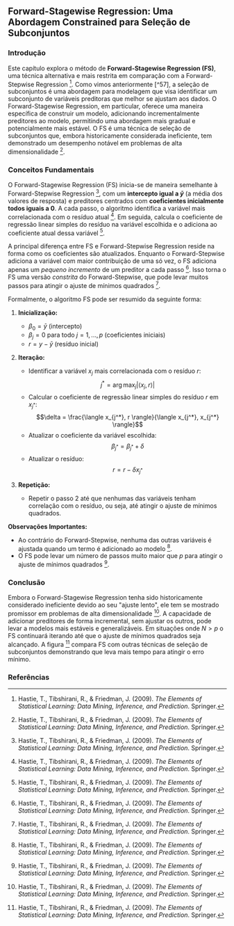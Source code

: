 ## Forward-Stagewise Regression: Uma Abordagem Constrained para Seleção de Subconjuntos

### Introdução
Este capítulo explora o método de **Forward-Stagewise Regression (FS)**, uma técnica alternativa e mais restrita em comparação com a Forward-Stepwise Regression [^59]. Como vimos anteriormente [^57], a seleção de subconjuntos é uma abordagem para modelagem que visa identificar um subconjunto de variáveis preditoras que melhor se ajustam aos dados. O Forward-Stagewise Regression, em particular, oferece uma maneira específica de construir um modelo, adicionando incrementalmente preditores ao modelo, permitindo uma abordagem mais gradual e potencialmente mais estável. O FS é uma técnica de seleção de subconjuntos que, embora historicamente considerada ineficiente, tem demonstrado um desempenho notável em problemas de alta dimensionalidade [^60].

### Conceitos Fundamentais

O Forward-Stagewise Regression (FS) inicia-se de maneira semelhante à Forward-Stepwise Regression [^60], com um **intercepto igual a $\bar{y}$** (a média dos valores de resposta) e preditores centrados com **coeficientes inicialmente todos iguais a 0**. A cada passo, o algoritmo identifica a variável mais correlacionada com o resíduo atual [^60]. Em seguida, calcula o coeficiente de regressão linear simples do resíduo na variável escolhida e o adiciona ao coeficiente atual dessa variável [^60].

A principal diferença entre FS e Forward-Stepwise Regression reside na forma como os coeficientes são atualizados. Enquanto o Forward-Stepwise adiciona a variável com maior contribuição de uma só vez, o FS adiciona apenas um *pequeno incremento* de um preditor a cada passo [^60]. Isso torna o FS uma versão *constrita* do Forward-Stepwise, que pode levar muitos passos para atingir o ajuste de mínimos quadrados [^60].

Formalmente, o algoritmo FS pode ser resumido da seguinte forma:

1.  **Inicialização:**
    -   $\beta_0 = \bar{y}$ (intercepto)
    -   $\beta_j = 0$ para todo $j = 1, ..., p$ (coeficientes iniciais)
    -   $r = y - \bar{y}$ (resíduo inicial)

2.  **Iteração:**
    -   Identificar a variável $x_j$ mais correlacionada com o resíduo $r$:
        $$j^* = \arg \max_j |\langle x_j, r \rangle|$$
    -   Calcular o coeficiente de regressão linear simples do resíduo $r$ em $x_{j^*}$:
        $$\delta = \frac{\langle x_{j^*}, r \rangle}{\langle x_{j^*}, x_{j^*} \rangle}$$
    -   Atualizar o coeficiente da variável escolhida:
        $$\beta_{j^*} = \beta_{j^*} + \delta$$
    -   Atualizar o resíduo:
        $$r = r - \delta x_{j^*}$$

3.  **Repetição:**
    -   Repetir o passo 2 até que nenhumas das variáveis tenham correlação com o resíduo, ou seja, até atingir o ajuste de mínimos quadrados.

**Observações Importantes:**

*   Ao contrário do Forward-Stepwise, nenhuma das outras variáveis é ajustada quando um termo é adicionado ao modelo [^60].
*   O FS pode levar um número de passos muito maior que $p$ para atingir o ajuste de mínimos quadrados [^60].

### Conclusão
Embora o Forward-Stagewise Regression tenha sido historicamente considerado ineficiente devido ao seu "ajuste lento", ele tem se mostrado promissor em problemas de alta dimensionalidade [^60]. A capacidade de adicionar preditores de forma incremental, sem ajustar os outros, pode levar a modelos mais estáveis e generalizáveis. Em situações onde $N > p$ o FS continuará iterando até que o ajuste de mínimos quadrados seja alcançado. A figura [^59] compara FS com outras técnicas de seleção de subconjuntos demonstrando que leva mais tempo para atingir o erro mínimo.

### Referências
[^59]: Hastie, T., Tibshirani, R., & Friedman, J. (2009). *The Elements of Statistical Learning: Data Mining, Inference, and Prediction*. Springer.
[^60]: Hastie, T., Tibshirani, R., & Friedman, J. (2009). *The Elements of Statistical Learning: Data Mining, Inference, and Prediction*. Springer.
<!-- END -->